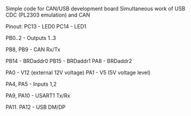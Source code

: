Simple code for CAN/USB development board
Simultaneous work of USB CDC (PL2303 emulation) and CAN

Pinout:
PC13 - LED0
PC14 - LED1

PB0..2 - Outputs 1..3

PB8, PB9 - CAN Rx/Tx

PB14 - BRDaddr0
PB15 - BRDaddr1
PA8  - BRDaddr2

PA0 - V12 (external 12V voltage)
PA1 - V5  (5V voltage level)

PA4, PA5 -  Inputs 1,2

PA9, PA10 - USART1 Tx/Rx

PA11. PA12 - USB DM/DP
